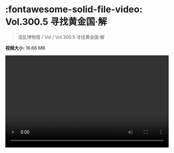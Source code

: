 # :fontawesome-solid-file-video: Vol.300.5 寻找黄金国·解

> 混乱博物馆 / Vol / Vol.300.5 寻找黄金国·解

**视频大小**: 16.66 MB

<video id="V-9513fb7609e4c2085a6cbb95669bd5a9" width="512" height="288" preload="none" playsinline webkit-playsinline></video>